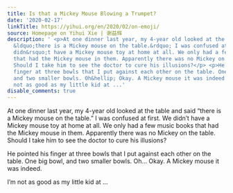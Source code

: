 ```yaml
---
title: Is that a Mickey Mouse Blowing a Trumpet?
date: '2020-02-17'
linkTitle: https://yihui.org/en/2020/02/on-emoji/
source: Homepage on Yihui Xie | 谢益辉
description: ' <p>At one dinner last year, my 4-year old looked at the table and said
  &ldquo;there is a Mickey mouse on the table.&rdquo; I was confused at first. We
  didn&rsquo;t have a Mickey mouse toy at home at all. We only had a few music books
  that had the Mickey mouse in them. Apparently there was no Mickey on the table.
  Should I take him to see the doctor to cure his illusions?</p> <p>He pointed his
  finger at three bowls that I put against each other on the table. One big bowl,
  and two smaller bowls. Oh&hellip; Okay. A Mickey mouse it was indeed.</p> <p>I&rsquo;m
  not as good as my little kid at ...'
disable_comments: true
---
```

 <p>At one dinner last year, my 4-year old looked at the table and said &ldquo;there is a Mickey mouse on the table.&rdquo; I was confused at first. We didn&rsquo;t have a Mickey mouse toy at home at all. We only had a few music books that had the Mickey mouse in them. Apparently there was no Mickey on the table. Should I take him to see the doctor to cure his illusions?</p> <p>He pointed his finger at three bowls that I put against each other on the table. One big bowl, and two smaller bowls. Oh&hellip; Okay. A Mickey mouse it was indeed.</p> <p>I&rsquo;m not as good as my little kid at ...